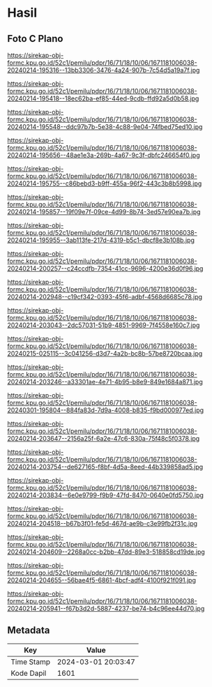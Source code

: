 # Hasil

## Foto C Plano

https://sirekap-obj-formc.kpu.go.id/52c1/pemilu/pdpr/16/71/18/10/06/1671181006038-20240214-195316--13bb3306-3476-4a24-907b-7c54d5a19a7f.jpg

https://sirekap-obj-formc.kpu.go.id/52c1/pemilu/pdpr/16/71/18/10/06/1671181006038-20240214-195418--18ec62ba-ef85-44ed-9cdb-ffd92a5d0b58.jpg

https://sirekap-obj-formc.kpu.go.id/52c1/pemilu/pdpr/16/71/18/10/06/1671181006038-20240214-195548--ddc97b7b-5e38-4c88-9e04-74fbed75ed10.jpg

https://sirekap-obj-formc.kpu.go.id/52c1/pemilu/pdpr/16/71/18/10/06/1671181006038-20240214-195656--48ae1e3a-269b-4a67-9c3f-dbfc246654f0.jpg

https://sirekap-obj-formc.kpu.go.id/52c1/pemilu/pdpr/16/71/18/10/06/1671181006038-20240214-195755--c86bebd3-b9ff-455a-96f2-443c3b8b5998.jpg

https://sirekap-obj-formc.kpu.go.id/52c1/pemilu/pdpr/16/71/18/10/06/1671181006038-20240214-195857--19f09e7f-09ce-4d99-8b74-3ed57e90ea7b.jpg

https://sirekap-obj-formc.kpu.go.id/52c1/pemilu/pdpr/16/71/18/10/06/1671181006038-20240214-195955--3ab113fe-217d-4319-b5c1-dbcf8e3b108b.jpg

https://sirekap-obj-formc.kpu.go.id/52c1/pemilu/pdpr/16/71/18/10/06/1671181006038-20240214-200257--c24ccdfb-7354-41cc-9696-4200e36d0f96.jpg

https://sirekap-obj-formc.kpu.go.id/52c1/pemilu/pdpr/16/71/18/10/06/1671181006038-20240214-202948--c19cf342-0393-45f6-adbf-4568d6685c78.jpg

https://sirekap-obj-formc.kpu.go.id/52c1/pemilu/pdpr/16/71/18/10/06/1671181006038-20240214-203043--2dc57031-51b9-4851-9969-7f4558e160c7.jpg

https://sirekap-obj-formc.kpu.go.id/52c1/pemilu/pdpr/16/71/18/10/06/1671181006038-20240215-025115--3c041256-d3d7-4a2b-bc8b-57be8720bcaa.jpg

https://sirekap-obj-formc.kpu.go.id/52c1/pemilu/pdpr/16/71/18/10/06/1671181006038-20240214-203246--a33301ae-4e71-4b95-b8e9-849e1684a871.jpg

https://sirekap-obj-formc.kpu.go.id/52c1/pemilu/pdpr/16/71/18/10/06/1671181006038-20240301-195804--884fa83d-7d9a-4008-b835-f9bd000977ed.jpg

https://sirekap-obj-formc.kpu.go.id/52c1/pemilu/pdpr/16/71/18/10/06/1671181006038-20240214-203647--2156a25f-6a2e-47c6-830a-75f48c5f0378.jpg

https://sirekap-obj-formc.kpu.go.id/52c1/pemilu/pdpr/16/71/18/10/06/1671181006038-20240214-203754--de627165-f8bf-4d5a-8eed-44b339858ad5.jpg

https://sirekap-obj-formc.kpu.go.id/52c1/pemilu/pdpr/16/71/18/10/06/1671181006038-20240214-203834--6e0e9799-f9b9-47fd-8470-0640e0fd5750.jpg

https://sirekap-obj-formc.kpu.go.id/52c1/pemilu/pdpr/16/71/18/10/06/1671181006038-20240214-204518--b67b3f01-fe5d-467d-ae9b-c3e99fb2f31c.jpg

https://sirekap-obj-formc.kpu.go.id/52c1/pemilu/pdpr/16/71/18/10/06/1671181006038-20240214-204609--2268a0cc-b2bb-47dd-89e3-518858cd19de.jpg

https://sirekap-obj-formc.kpu.go.id/52c1/pemilu/pdpr/16/71/18/10/06/1671181006038-20240214-204655--56bae4f5-6861-4bcf-adf4-4100f921f091.jpg

https://sirekap-obj-formc.kpu.go.id/52c1/pemilu/pdpr/16/71/18/10/06/1671181006038-20240214-205941--f67b3d2d-5887-4237-be74-b4c96ee44d70.jpg


## Metadata

| Key        | Value               |
| ---------- | ------------------- |
| Time Stamp | 2024-03-01 20:03:47 |
| Kode Dapil | 1601                |



